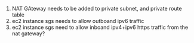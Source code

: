 1. NAT GAteway needs to be added to private subnet, and private route table
2. ec2 instance sgs needs to allow outboand ipv6 traffic
3. ec2 instance sgs need to allow inboand ipv4+ipv6 https traffic from the nat gateway?